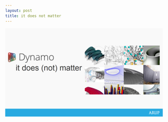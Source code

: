 ```yaml
---
layout: post
title: it does not matter
---
```


<img src="/images/itDoesNotMatter/Slide1.PNG" width="1280">